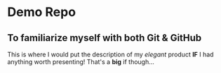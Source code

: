 # Demo Repo
## To familiarize myself with both Git & GitHub

This is where I would put the description of my _elegant_ product **IF** I had anything worth presenting! That's a **big** if though...
